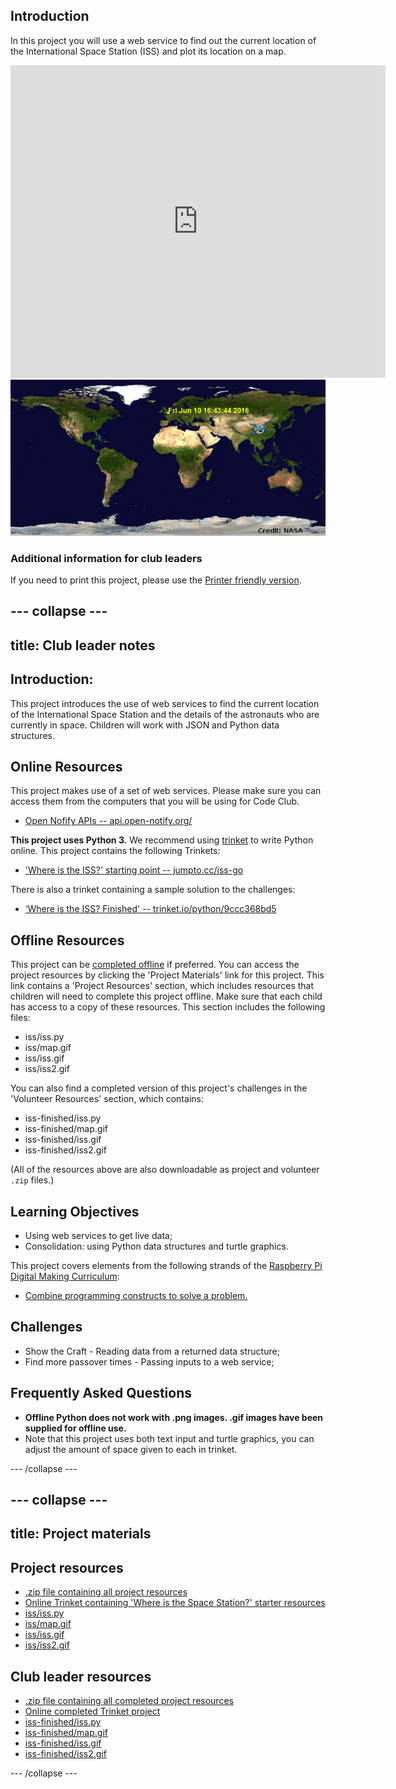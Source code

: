 ## Introduction

In this project you will use a web service to find out the current location of the International Space Station (ISS) and plot its location on a map. 

<div class="trinket">
  <iframe src="https://trinket.io/embed/python/b95851338c?outputOnly=true&start=result" width="600" height="500" frameborder="0" marginwidth="0" marginheight="0" allowfullscreen>
  </iframe>
  <img src="images/iss-final.png">
</div>

### Additional information for club leaders

If you need to print this project, please use the [Printer friendly version](./print).


--- collapse ---
---
title: Club leader notes
---


## Introduction:
This project introduces the use of web services to find the current location of the International Space Station and the details of the astronauts who are currently in space. Children will work with JSON and Python data structures. 

## Online Resources

This project makes use of a set of web services. Please make sure you can access them from the computers that you will be using for Code Club. 

+ [Open Nofify APIs -- api.open-notify.org/](http://api.open-notify.org/)

__This project uses Python 3.__ We recommend using [trinket](https://trinket.io/) to write Python online. This project contains the following Trinkets:

+ ['Where is the ISS?' starting point -- jumpto.cc/iss-go](http://jumpto.cc/iss-go)

There is also a trinket containing a sample solution to the challenges:

+ [‘Where is the ISS? Finished' -- trinket.io/python/9ccc368bd5](https://trinket.io/python/b95851338c)

## Offline Resources
This project can be [completed offline](https://www.codeclubprojects.org/en-GB/resources/python-working-offline/) if preferred. You can access the project resources by clicking the 'Project Materials' link for this project. This link contains a 'Project Resources' section, which includes resources that children will need to complete this project offline. Make sure that each child has access to a copy of these resources. This section includes the following files:

+ iss/iss.py
+ iss/map.gif
+ iss/iss.gif
+ iss/iss2.gif

You can also find a completed version of this project's challenges in the 'Volunteer Resources' section, which contains:

+ iss-finished/iss.py
+ iss-finished/map.gif
+ iss-finished/iss.gif
+ iss-finished/iss2.gif

(All of the resources above are also downloadable as project and volunteer `.zip` files.)

## Learning Objectives
+ Using web services to get live data;
+ Consolidation: using Python data structures and turtle graphics. 

This project covers elements from the following strands of the [Raspberry Pi Digital Making Curriculum](http://rpf.io/curriculum):

+ [Combine programming constructs to solve a problem.](https://www.raspberrypi.org/curriculum/programming/builder)

## Challenges
+ Show the Craft - Reading data from a returned data structure;
+ Find more passover times - Passing inputs to a web service;

## Frequently Asked Questions
+ __Offline Python does not work with .png images. .gif images have been supplied for offline use.__
+ Note that this project uses both text input and turtle graphics, you can adjust the amount of space given to each in trinket. 




--- /collapse ---


--- collapse ---
---
title: Project materials
---
## Project resources
* [.zip file containing all project resources](resources/iss-project-resources.zip)
* [Online Trinket containing 'Where is the Space Station?' starter resources](http://jumpto.cc/iss-go)
* [iss/iss.py](resources/iss-iss.py)
* [iss/map.gif](resources/iss-map.gif)
* [iss/iss.gif](resources/iss-iss.gif)
* [iss/iss2.gif](resources/iss-iss2.gif)

## Club leader resources
* [.zip file containing all completed project resources](resources/iss-volunteer-resources.zip)
* [Online completed Trinket project](https://trinket.io/python/b95851338c)
* [iss-finished/iss.py](resources/iss-finished-iss.py)
* [iss-finished/map.gif](resources/iss-finished-map.gif)
* [iss-finished/iss.gif](resources/iss-finished-iss.gif)
* [iss-finished/iss2.gif](resources/iss-finished-iss2.gif)

--- /collapse ---